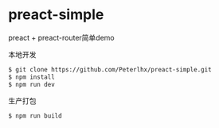 # preact-simple
preact + preact-router简单demo

本地开发
```bash
$ git clone https://github.com/Peterlhx/preact-simple.git
$ npm install
$ npm run dev
```

生产打包
```bash
$ npm run build
````
